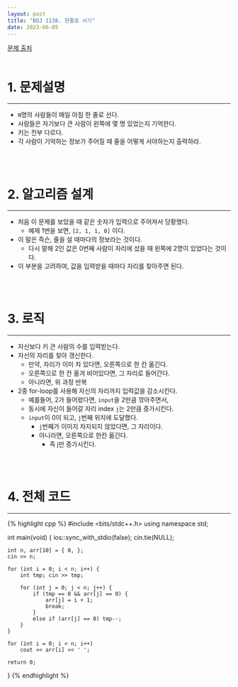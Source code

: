 ```yaml
---
layout: post
title: "BOJ 1138. 한줄로 서기"
date: 2023-06-05
---
```


[문제 출처](https://www.acmicpc.net/problem/1138) <br/><br/>

# 1. 문제설명
<hr>

- `N`명의 사람들이 매일 아침 한 줄로 선다.
- 사람들은 자기보다 큰 사람이 왼쪽에 몇 명 있었는지 기억한다.
- 키는 전부 다르다.
- 각 사람이 기억하는 정보가 주어질 때 줄을 어떻게 서야하는지 출력하라.


<br/><br/>

# 2. 알고리즘 설계
<hr>

- 처음 이 문제를 보았을 때 같은 숫자가 입력으로 주어져서 당황했다.
  - 예제 1번을 보면, `[2, 1, 1, 0]` 이다.
- 이 말은 즉슨, 줄을 설 때마다의 정보라는 것이다.
  - 다시 말해 2인 값은 0번째 사람이 자리에 섰을 때 왼쪽에 2명이 있었다는 것이다.
- 이 부분을 고려하여, 값을 입력받을 때마다 자리를 찾아주면 된다.


<br/><br/>

# 3. 로직
<hr>

- 자신보다 키 큰 사람의 수를 입력받는다.
- 자신의 자리를 찾아 갱신한다.
  - 만약, 자리가 이미 차 있다면, 오른쪽으로 한 칸 옮긴다.
  - 오른쪽으로 한 칸 옮겨 비어있다면, 그 자리로 들어간다.
  - 아니라면, 위 과정 반복
- 2중 for-loop를 사용해 자신의 자리까지 입력값을 감소시킨다.
  - 예를들어, 2가 들어왔다면, `input`을 2만큼 깎아주면서,
  - 동시에 자신이 들어갈 자리 index `j`는 2만큼 증가시킨다.
  - `input`이 0이 되고, `j`번째 위치에 도달했다.
    - `j`번째가 이미지 차지되지 않았다면, 그 자리이다.
	- 아니라면, 오른쪽으로 한칸 옮긴다.
	  - 즉 j만 증가시킨다.


<br/><br/>

# 4. 전체 코드
<hr>

{% highlight cpp %}
#include <bits/stdc++.h>
using namespace std;

int main(void)
{
	ios::sync_with_stdio(false);
	cin.tie(NULL);

	int n, arr[10] = { 0, };
	cin >> n;

	for (int i = 0; i < n; i++) {
		int tmp; cin >> tmp;

		for (int j = 0; j < n; j++) {
			if (tmp == 0 && arr[j] == 0) {
				arr[j] = i + 1;
				break;
			}
			else if (arr[j] == 0) tmp--;
		}
	}

	for (int i = 0; i < n; i++)
		cout << arr[i] << ' ';

	return 0;
}
{% endhighlight %}